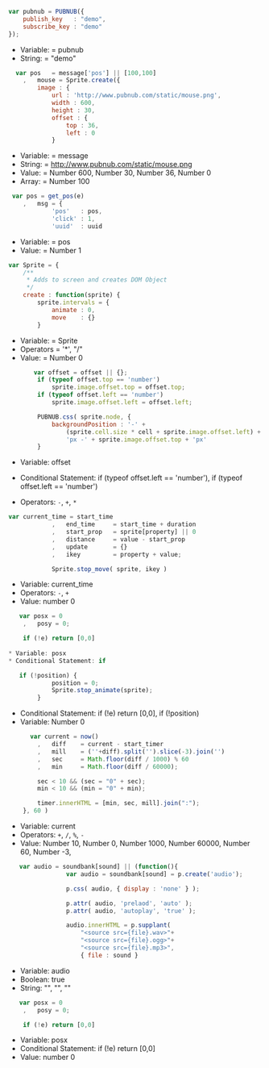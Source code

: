 ```javascript
var pubnub = PUBNUB({
	publish_key   : "demo",
	subscribe_key : "demo"
});
```
* Variable: = pubnub
* String: = "demo"

```javascript
  var pos   = message['pos'] || [100,100]
    ,   mouse = Sprite.create({
        image : {
            url : 'http://www.pubnub.com/static/mouse.png',
            width : 600,
            height : 30,
            offset : {
                top : 36,
                left : 0
            }
 ```           
* Variable: = message
* String: = http://www.pubnub.com/static/mouse.png
* Value: = Number 600, Number 30, Number 36, Number 0 
* Array: = Number 100

```javascript
 var pos = get_pos(e)
    ,   msg = {
            'pos'   : pos,
            'click' : 1,
            'uuid'  : uuid
```            
* Variable: = pos
* Value: = Number 1

```javascript
var Sprite = {
    /**
     * Adds to screen and creates DOM Object
     */
    create : function(sprite) {
        sprite.intervals = {
            animate : 0,
            move    : {}
        }
```        
* Variable: = Sprite
* Operators = '*', "/"
* Value: = Number 0

```javascript
       var offset = offset || {};
        if (typeof offset.top == 'number')
            sprite.image.offset.top = offset.top;
        if (typeof offset.left == 'number')
            sprite.image.offset.left = offset.left;

        PUBNUB.css( sprite.node, {
            backgroundPosition : '-' +
                (sprite.cell.size * cell + sprite.image.offset.left) +
                'px -' + sprite.image.offset.top + 'px'
        }
```        
* Variable: offset
* Conditional Statement: if (typeof offset.left == 'number'), if (typeof offset.left == 'number')
            
* Operators: `-`, `+`, `*`

```javascript
var current_time = start_time
            ,   end_time     = start_time + duration
            ,   start_prop   = sprite[property] || 0
            ,   distance     = value - start_prop
            ,   update       = {}
            ,   ikey         = property + value;

            Sprite.stop_move( sprite, ikey )
```
* Variable: current_time
* Operators: `-`, `+`
* Value: number 0

```javascript
   var posx = 0
    ,   posy = 0;

    if (!e) return [0,0]
    
* Variable: posx
* Conditional Statement: if

   if (!position) {
            position = 0;
            Sprite.stop_animate(sprite);
        }
```        
* Conditional Statement: if (!e) return [0,0], if (!position)
* Variable: Number 0

```javascript
      var current = now()
        ,   diff    = current - start_timer
        ,   mill    = (''+diff).split('').slice(-3).join('')
        ,   sec     = Math.floor(diff / 1000) % 60
        ,   min     = Math.floor(diff / 60000);

        sec < 10 && (sec = "0" + sec);
        min < 10 && (min = "0" + min);

        timer.innerHTML = [min, sec, mill].join(":");
    }, 60 )
```    
* Variable: current
* Operators: `+`, `/`, `%`, `-`
* Value: Number 10, Number 0, Number 1000, Number 60000, Number 60, Number -3,

```javascript
   var audio = soundbank[sound] || (function(){
                var audio = soundbank[sound] = p.create('audio');

                p.css( audio, { display : 'none' } );

                p.attr( audio, 'prelaod', 'auto' );
                p.attr( audio, 'autoplay', 'true' );

                audio.innerHTML = p.supplant(
                    "<source src={file}.wav>"+
                    "<source src={file}.ogg>"+
                    "<source src={file}.mp3>",
                    { file : sound }
```                    
* Variable: audio
* Boolean: true
* String: "<source src={file}.wav>", "<source src={file}.ogg>", "<source src={file}.mp3>"

```javascript
   var posx = 0
    ,   posy = 0;

    if (!e) return [0,0]
```    
* Variable: posx
* Conditional Statement: if (!e) return [0,0]
* Value: number 0
